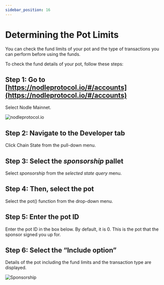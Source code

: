 ```yaml
---
sidebar_position: 16
---
```


# Determining the Pot Limits

You can check the fund limits of your pot and the type of transactions you can perform before using the funds. 
 
 
To check the fund details of your pot, follow these steps:

## Step 1: Go to [https://nodleprotocol.io/#/accounts](https://nodleprotocol.io/#/accounts)
Select Nodle Mainnet.

![nodleprotocol.io](/img/docs/nodle-cash/nodle-mainnet.png)

## Step 2: Navigate to the Developer tab
Click Chain State from the pull-down menu. 
   
## Step 3: Select the *sponsorship* pallet
Select *sponsorship* from the *selected state query* menu. 

## Step 4: Then, select the pot 
Select the pot() function from the drop-down menu.

## Step 5: Enter the pot ID
Enter the pot ID in the box below. By default, it is 0. This is the pot that the sponsor signed you up for.

## Step 6: Select the “Include option”
Details of the pot including the fund limits and the transaction type are displayed.

![Sponsorship](/img/docs/nodle-chain/pot-limits.png)
